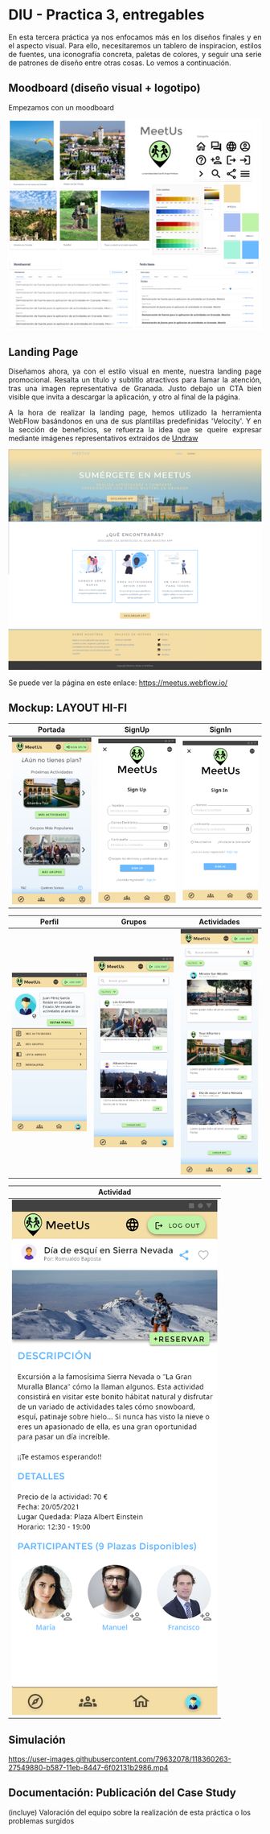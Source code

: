 # DIU - Practica 3, entregables
<p align="justify"> En esta tercera práctica ya nos enfocamos más en los diseños finales y en el aspecto visual. Para ello, necesitaremos un tablero de inspiracion, estilos de fuentes, una iconografía concreta, paletas de colores, y seguir una serie de patrones de diseño entre otras cosas. Lo vemos a continuación. </p> 


## Moodboard (diseño visual + logotipo)   
<p align="justify"> Empezamos con un moodboard </p> 

![Moodboard](Imagenes/moodboard.PNG)


## Landing Page
<p align="justify"> Diseñamos ahora, ya con el estilo visual en mente, nuestra landing page promocional. Resalta un título y subtítlo atractivos para llamar la atención, tras una imagen representativa de Granada. Justo debajo un CTA bien visible que invita a descargar la aplicación, y otro al final de la página. </p>

<p align="justify"> A la hora de realizar la landing page, hemos utilizado la herramienta WebFlow basándonos en una de sus plantillas predefinidas 'Velocity'. Y en la sección de beneficios, se refuerza la idea que se queire expresar mediante imágenes representativos extraidos de <a href="https://undraw.co/" target="_blank">Undraw</a> </p>  

![Landing_Page](Imagenes/landing_page.png)

Se puede ver la página en este enlace:
https://meetus.webflow.io/


## Mockup: LAYOUT HI-FI

|  Portada | SignUp |  SignIn |
|---|---|---|
| ![](Imagenes/Portada.png)  | ![](Imagenes/SignUp.png)  | ![](Imagenes/SignIn.png)  |

| Perfil | Grupos | Actividades |
|---|---|---|
| ![](Imagenes/Perfil.png)  | ![](Imagenes/Grupos.png)  | ![](Imagenes/Actividades.png)  |

| Actividad |
|---|
| ![](Imagenes/DescripcionActividad.png)  |

## Simulación


https://user-images.githubusercontent.com/79632078/118360263-27549880-b587-11eb-8447-6f02131b2986.mp4



## Documentación: Publicación del Case Study


(incluye) Valoración del equipo sobre la realización de esta práctica o los problemas surgidos
 
